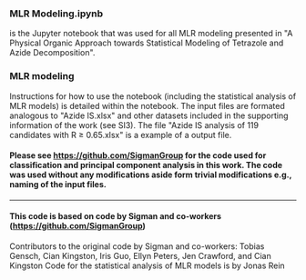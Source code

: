 ### MLR Modeling.ipynb 
is the Jupyter notebook that was used for all MLR modeling presented in "A Physical Organic Approach towards Statistical Modeling of Tetrazole and Azide Decomposition".

### MLR modeling
Instructions for how to use the notebook (including the statistical analysis of MLR models) is detailed within the notebook. The input files are formated analogous to "Azide IS.xlsx" and other datasets included in the supporting information of the work (see SI3). The file "Azide IS analysis of 119 candidates with R ≥ 0.65.xlsx" is a example of a output file. 

#### Please see https://github.com/SigmanGroup for the code used for classification and principal component analysis in this work. The code was used without any modifications aside form trivial modifications e.g., naming of the input files. 
_____________________________________________________________________________________
#### This code is based on code by Sigman and co-workers (https://github.com/SigmanGroup)
Contributors to the original code by Sigman and co-workers: Tobias Gensch, Cian Kingston, Iris Guo, Ellyn Peters, Jen Crawford, and Cian Kingston
Code for the statistical analysis of MLR models is by Jonas Rein

